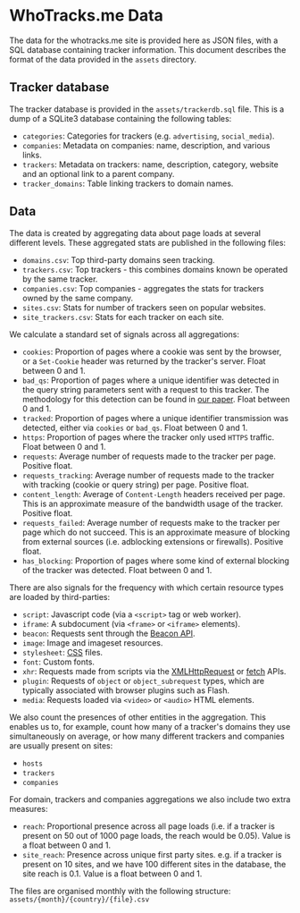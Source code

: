 # WhoTracks.me Data

The data for the whotracks.me site is provided here as JSON files, with a SQL database containing tracker information. This document describes the format of the data provided in the `assets` directory.

## Tracker database

The tracker database is provided in the `assets/trackerdb.sql` file. This is a dump of a SQLite3 database containing the following tables:

 * `categories`: Categories for trackers (e.g. `advertising`, `social_media`).
 * `companies`: Metadata on companies: name, description, and various links.
 * `trackers`: Metadata on trackers: name, description, category, website and an optional link to a parent company.
 * `tracker_domains`: Table linking trackers to domain names.

## Data

The data is created by aggregating data about page loads at several different levels. These aggregated stats are published in the following files:

 * `domains.csv`: Top third-party domains seen tracking.
 * `trackers.csv`: Top trackers - this combines domains known be operated by the same tracker.
 * `companies.csv`: Top companies - aggregates the stats for trackers owned by the same company.
 * `sites.csv`: Stats for number of trackers seen on popular websites.
 * `site_trackers.csv`: Stats for each tracker on each site.

We calculate a standard set of signals across all aggregations:

 * `cookies`: Proportion of pages where a cookie was sent by the browser, or a `Set-Cookie` header was returned by the tracker's server. Float between 0 and 1.
 * `bad_qs`: Proportion of pages where a unique identifier was detected in the query string parameters sent with a request to this tracker. The methodology for this detection can be found in [our paper](https://static.cliqz.com/wp-content/uploads/2016/07/Cliqz-Studie-Tracking-the-Trackers.pdf). Float between 0 and 1.
 * `tracked`: Proportion of pages where a unique identifier transmission was detected, either via `cookies` or `bad_qs`. Float between 0 and 1.
 * `https`: Proportion of pages where the tracker only used `HTTPS` traffic. Float between 0 and 1.
 * `requests`: Average number of requests made to the tracker per page. Positive float.
 * `requests_tracking`: Average number of requests made to the tracker with tracking (cookie or query string) per page. Positive float.
 * `content_length`: Average of `Content-Length` headers received per page. This is an approximate measure of the bandwidth usage of the tracker. Positive float.
 * `requests_failed`: Average number of requests make to the tracker per page which do not succeed. This is an approximate measure of blocking from external sources (i.e. adblocking extensions or firewalls). Positive float.
 * `has_blocking`: Proportion of pages where some kind of external blocking of the tracker was detected. Float between 0 and 1.

There are also signals for the frequency with which certain resource types are loaded by third-parties:

 * `script`: Javascript code (via a `<script>` tag or web worker).
 * `iframe`: A subdocument (via `<frame>` or `<iframe>` elements).
 * `beacon`: Requests sent through the [Beacon API](https://developer.mozilla.org/en-US/docs/Web/API/Beacon_API).
 * `image`: Image and imageset resources.
 * `stylesheet`: [CSS](https://developer.mozilla.org/en-US/docs/Web/CSS) files.
 * `font`: Custom fonts.
 * `xhr`: Requests made from scripts via the [XMLHttpRequest](https://developer.mozilla.org/en-US/docs/Web/API/XMLHttpRequest) or [fetch](https://developer.mozilla.org/en-US/docs/Web/API/Fetch_API) APIs.
 * `plugin`: Requests of `object` or `object_subrequest` types, which are typically associated with browser plugins such as Flash.
 * `media`: Requests loaded via `<video>` or `<audio>` HTML elements.

We also count the presences of other entities in the aggregation. This enables us to, for example, count how many of a tracker's domains they use simultaneously on average, or how many different trackers and companies are usually present on sites:

 * `hosts`
 * `trackers`
 * `companies`

For domain, trackers and companies aggregations we also include two extra measures:

 * `reach`: Proportional presence across all page loads (i.e. if a tracker is present on 50 out of 1000 page loads, the reach would be 0.05). Value is a float between 0 and 1.
 * `site_reach`: Presence across unique first party sites. e.g. if a tracker is present on 10 sites, and we have 100 different sites in the database, the site reach is 0.1. Value is a float between 0 and 1.

The files are organised monthly with the following structure: `assets/{month}/{country}/{file}.csv`

